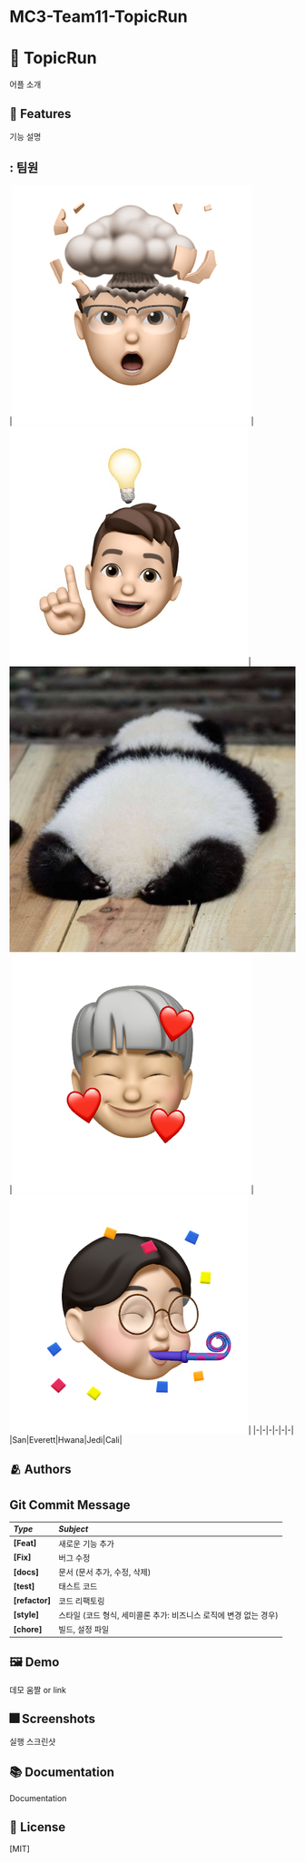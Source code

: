 # MC3-Team11-TopicRun

# :iphone: TopicRun

어플 소개


## :pushpin: Features

기능 설명

## : 팀원

|![San](https://github.com/DeveloperAcademy-POSTECH/MC3-Team11-TopicRun/blob/main/TopicRun_ReadMe_Img/San.png)|![Everett](https://github.com/DeveloperAcademy-POSTECH/MC3-Team11-TopicRun/blob/main/TopicRun_ReadMe_Img/Everett.jpeg)|![Hwana](https://github.com/DeveloperAcademy-POSTECH/MC3-Team11-TopicRun/blob/main/TopicRun_ReadMe_Img/Hwana.jpeg)|![Jedi](https://github.com/DeveloperAcademy-POSTECH/MC3-Team11-TopicRun/blob/main/TopicRun_ReadMe_Img/Jedi.png)|![Cali](https://github.com/DeveloperAcademy-POSTECH/MC3-Team11-TopicRun/blob/main/TopicRun_ReadMe_Img/Cali.png)|
|-|-|-|-|-|-|
|San|Everett|Hwana|Jedi|Cali|


## :people_hugging: Authors


## Git Commit Message
|*Type*|*Subject*|
|:---|:---|
|**[Feat]**|새로운 기능 추가|
|**[Fix]**|버그 수정|
|**[docs]**|문서 (문서 추가, 수정, 삭제)|
|**[test]**|태스트 코드|
|**[refactor]**|코드 리팩토링| 
|**[style]**|스타일 (코드 형식, 세미콜론 추가: 비즈니스 로직에 변경 없는 경우)|
|**[chore]**|빌드, 설정 파일|


## :framed_picture: Demo

데모 움짤 or link


## :fireworks: Screenshots

실행 스크린샷


## :books: Documentation

Documentation


## :lock_with_ink_pen: License

[MIT]
